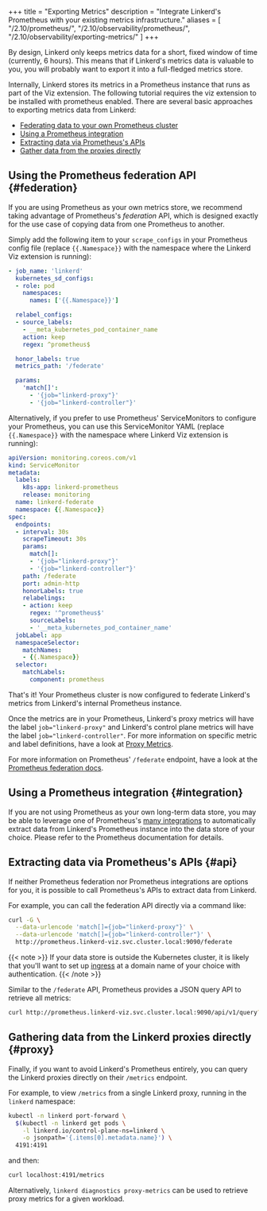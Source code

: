 +++
title = "Exporting Metrics"
description = "Integrate Linkerd's Prometheus with your existing metrics infrastructure."
aliases = [
  "/2.10/prometheus/",
  "/2.10/observability/prometheus/",
  "/2.10/observability/exporting-metrics/"
]
+++

By design, Linkerd only keeps metrics data for a short, fixed window of time
(currently, 6 hours). This means that if Linkerd's metrics data is valuable to
you, you will probably want to export it into a full-fledged metrics store.

Internally, Linkerd stores its metrics in a Prometheus instance that runs as
part of the Viz extension. The following tutorial requires the viz extension
to be installed with prometheus enabled. There are several basic approaches
to exporting metrics data from Linkerd:

- [Federating data to your own Prometheus cluster](#federation)
- [Using a Prometheus integration](#integration)
- [Extracting data via Prometheus's APIs](#api)
- [Gather data from the proxies directly](#proxy)

## Using the Prometheus federation API {#federation}

If you are using Prometheus as your own metrics store, we recommend taking
advantage of Prometheus's *federation* API, which is designed exactly for the
use case of copying data from one Prometheus to another.

Simply add the following item to your `scrape_configs` in your Prometheus config
file (replace `{{.Namespace}}` with the namespace where the Linkerd Viz
extension is running):

```yaml
- job_name: 'linkerd'
  kubernetes_sd_configs:
  - role: pod
    namespaces:
      names: ['{{.Namespace}}']

  relabel_configs:
  - source_labels:
    - __meta_kubernetes_pod_container_name
    action: keep
    regex: ^prometheus$

  honor_labels: true
  metrics_path: '/federate'

  params:
    'match[]':
      - '{job="linkerd-proxy"}'
      - '{job="linkerd-controller"}'
```

Alternatively, if you prefer to use Prometheus' ServiceMonitors to configure
your Prometheus, you can use this ServiceMonitor YAML (replace `{{.Namespace}}`
with the namespace where Linkerd Viz extension is running):

```yaml
apiVersion: monitoring.coreos.com/v1
kind: ServiceMonitor
metadata:
  labels:
    k8s-app: linkerd-prometheus
    release: monitoring
  name: linkerd-federate
  namespace: {{.Namespace}}
spec:
  endpoints:
  - interval: 30s
    scrapeTimeout: 30s
    params:
      match[]:
      - '{job="linkerd-proxy"}'
      - '{job="linkerd-controller"}'
    path: /federate
    port: admin-http
    honorLabels: true
    relabelings:
    - action: keep
      regex: '^prometheus$'
      sourceLabels:
      - '__meta_kubernetes_pod_container_name'
  jobLabel: app
  namespaceSelector:
    matchNames:
    - {{.Namespace}}
  selector:
    matchLabels:
      component: prometheus
```

That's it! Your Prometheus cluster is now configured to federate Linkerd's
metrics from Linkerd's internal Prometheus instance.

Once the metrics are in your Prometheus, Linkerd's proxy metrics will have the
label `job="linkerd-proxy"` and Linkerd's control plane metrics will have the
label `job="linkerd-controller"`. For more information on specific metric and
label definitions, have a look at [Proxy Metrics](/2.10/reference/proxy-metrics/).

For more information on Prometheus' `/federate` endpoint, have a look at the
[Prometheus federation docs](https://prometheus.io/docs/prometheus/latest/federation/).

## Using a Prometheus integration {#integration}

If you are not using Prometheus as your own long-term data store, you may be
able to leverage one of Prometheus's [many
integrations](https://prometheus.io/docs/operating/integrations/) to
automatically extract data from Linkerd's Prometheus instance into the data
store of your choice. Please refer to the Prometheus documentation for details.

## Extracting data via Prometheus's APIs {#api}

If neither Prometheus federation nor Prometheus integrations are options for
you, it is possible to call Prometheus's APIs to extract data from Linkerd.

For example, you can call the federation API directly via a command like:

```bash
curl -G \
  --data-urlencode 'match[]={job="linkerd-proxy"}' \
  --data-urlencode 'match[]={job="linkerd-controller"}' \
  http://prometheus.linkerd-viz.svc.cluster.local:9090/federate
```

{{< note >}}
If your data store is outside the Kubernetes cluster, it is likely that
you'll want to set up
[ingress](https://kubernetes.io/docs/concepts/services-networking/ingress/)
at a domain name of your choice with authentication.
{{< /note >}}

Similar to the `/federate` API, Prometheus provides a JSON query API to
retrieve all metrics:

```bash
curl http://prometheus.linkerd-viz.svc.cluster.local:9090/api/v1/query?query=request_total
```

## Gathering data from the Linkerd proxies directly {#proxy}

Finally, if you want to avoid Linkerd's Prometheus entirely, you can query the
Linkerd proxies directly on their `/metrics` endpoint.

For example, to view `/metrics` from a single Linkerd proxy, running in the
`linkerd` namespace:

```bash
kubectl -n linkerd port-forward \
  $(kubectl -n linkerd get pods \
    -l linkerd.io/control-plane-ns=linkerd \
    -o jsonpath='{.items[0].metadata.name}') \
  4191:4191
```

and then:

```bash
curl localhost:4191/metrics
```

Alternatively, `linkerd diagnostics proxy-metrics` can be used to retrieve
proxy metrics for a given workload.

